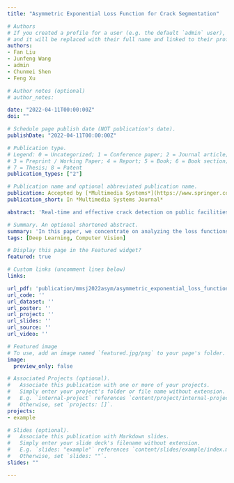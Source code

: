 ```yaml
---
title: "Asymmetric Exponential Loss Function for Crack Segmentation"

# Authors
# If you created a profile for a user (e.g. the default `admin` user), write the username (folder name) here 
# and it will be replaced with their full name and linked to their profile.
authors:
- Fan Liu
- Junfeng Wang
- admin
- Chunmei Shen
- Feng Xu

# Author notes (optional)
# author_notes:

date: "2022-04-11T00:00:00Z"
doi: ""

# Schedule page publish date (NOT publication's date).
publishDate: "2022-04-11T00:00:00Z"

# Publication type.
# Legend: 0 = Uncategorized; 1 = Conference paper; 2 = Journal article;
# 3 = Preprint / Working Paper; 4 = Report; 5 = Book; 6 = Book section;
# 7 = Thesis; 8 = Patent
publication_types: ["2"]

# Publication name and optional abbreviated publication name.
publication: Accepted by [*Multimedia Systems*](https://www.springer.com/journal/530) <br/> https://doi.org/10.1007/s00530-022-00944-4
publication_short: In *Multimedia Systems Journal*

abstract: 'Real-time and effective crack detection on public facilities is significant in maintaining the facilities even saving lives. Recent methods mostly explore the impact of model structures but neglect the impact from the loss functions. In this paper, we concentrate on analyzing the loss functions during the training process of crack segmentation tasks and propose an Asymmetric Exponential Loss Function~(AELF) that addresses two key challenges, sample biases and dataset biases. For the sample biases, AELF adopts an exponential loss function, thus can assign higher weights to the "hard" samples, making the models concentrate on the crack details. For the dataset biases, AELF leverages asymmetric protocol to balance the inevitable False Positive and False Negative samples. We conduct extensive experiments on three datasets of road, dam, and wall collected from real scenes. The impressive performances reveal the effectiveness of our proposed Asymmetric Exponential Loss Function.'

# Summary. An optional shortened abstract.
summary: 'In this paper, we concentrate on analyzing the loss functions during the training process of crack segmentation tasks and propose an Asymmetric Exponential Loss Function (AELF) that addresses two key challenges in semantic segmentation: sample biases and dataset biases.'
tags: [Deep Learning, Computer Vision]

# Display this page in the Featured widget?
featured: true

# Custom links (uncomment lines below)
links:

url_pdf: 'publication/mmsj2022asym/asymmetric_exponential_loss_function_for_crack_segmentation.pdf'
url_code: ''
url_dataset: ''
url_poster: ''
url_project: ''
url_slides: ''
url_source: ''
url_video: ''

# Featured image
# To use, add an image named `featured.jpg/png` to your page's folder. 
image:
  preview_only: false

# Associated Projects (optional).
#   Associate this publication with one or more of your projects.
#   Simply enter your project's folder or file name without extension.
#   E.g. `internal-project` references `content/project/internal-project/index.md`.
#   Otherwise, set `projects: []`.
projects:
- example

# Slides (optional).
#   Associate this publication with Markdown slides.
#   Simply enter your slide deck's filename without extension.
#   E.g. `slides: "example"` references `content/slides/example/index.md`.
#   Otherwise, set `slides: ""`.
slides: ""

---
```




